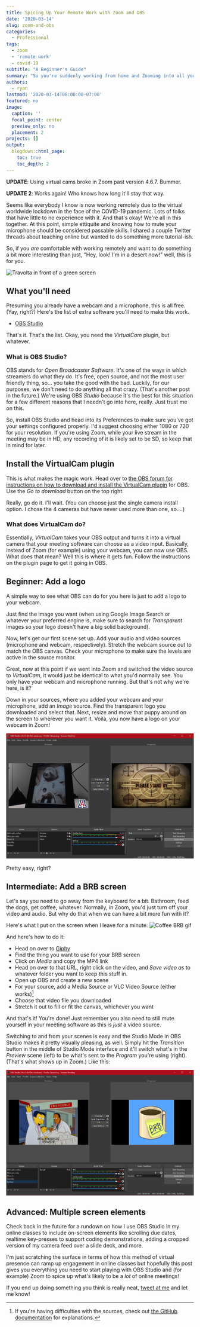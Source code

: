 ```yaml
---
title: Spicing Up Your Remote Work with Zoom and OBS
date: '2020-03-14'
slug: zoom-and-obs
categories:
  - Professional
tags:
  - zoom
  - 'remote work'
  - covid-19
subtitle: "A Beginner's Guide"
summary: "So you're suddenly working from home and Zooming into all your meetings. Here's how to spice up your presence a bit beyond just virtual backgrounds."
authors:
  - ryan
lastmod: '2020-03-14T08:00:00-07:00'
featured: no
image:
  caption: ''
  focal_point: center
  preview_only: no
  placement: 2
projects: []
output:
  blogdown::html_page:
    toc: true
    toc_depth: 2
---
```


**UPDATE**: Using virtual cams broke in Zoom past version 4.6.7. Bummer.

**UPDATE 2**: Works again! Who knows how long it'll stay that way.

Seems like everybody I know is now working remotely due to the virtual worldwide lockdown in the face of the COVID-19 pandemic. Lots of folks that have little to no experience with it. And that's okay! We're all in this together. At this point, simple ettiquite and knowing how to mute your microphone should be considered passable skills. I shared a couple Twitter threads about teaching online but wanted to do something more tutorial-ish.

So, if you _are_ comfortable with working remotely and want to do something a bit more interesting than just, "Hey, look! I'm in a desert now!" well, this is for you.

![Travolta in front of a green screen](https://media.giphy.com/media/20k1punZ5bpmM/source.gif)

## What you'll need

Presuming you already have a webcam and a microphone, this is all free. (Yay, right?) Here's the list of extra software you'll need to make this work.

+ [OBS Studio](https://obsproject.com/)

That's it. That's the list. Okay, you need the _VirtualCam_ plugin, but whatever.

### What is OBS Studio?

OBS stands for _Open Broadcaster Software_. It's one of the ways in which streamers do what they do. It's free, open source, and not the most user friendly thing, so... you take the good with the bad. Luckily, for our purposes, we don't need to do anything all that crazy. (That's another post in the future.) We're using OBS _Studio_ because it's the best for this situation for a few different reasons that I needn't go into here, really. Just trust me on this.

So, install OBS Studio and head into its Preferences to make sure you've got your settings configured properly. I'd suggest choosing either 1080 or 720 for your resolution. If you're using Zoom, while your live stream in the meeting may be in HD, any recording of it is likely set to be SD, so keep that in mind for later.

## Install the VirtualCam plugin

This is what makes the magic work. Head over to [the OBS forum for instructions on how to download and install the VirtualCam plugin](https://obsproject.com/forum/resources/obs-virtualcam.539/) for OBS. Use the _Go to download_ button on the top right.

Really, go do it. I'll wait. (You can choose just the single camera install option. I chose the 4 cameras but have never used more than one, so....)

### What does VirtualCam do?

Essentially, _VirtualCam_ takes your OBS output and turns it into a virtual camera that your meeting software can choose as a video input. Basically, instead of Zoom (for example) using your webcam, you can now use OBS. What does that mean? Well this is where it gets fun. Follow the instructions on the plugin page to get it going in OBS. 

## Beginner: Add a logo

A simple way to see what OBS can do for you here is just to add a logo to your webcam.

Just find the image you want (when using Google Image Search or whatever your preferred engine is, make sure to search for _Transparent_ images so your logo doesn't have a big solid background).

Now, let's get our first scene set up. Add your audio and video sources (microphone and webcam, respectively). Stretch the webcam source out to match the OBS canvas. Check your microphone to make sure the levels are active in the source monitor. 

Great, now at this point if we went into Zoom and switched the video source to _VirtualCam_, it would just be identical to what you'd normally see. You only have your webcam and microphone running. But that's not why we're here, is it?

Down in your sources, where you added your webcam and your microphone, add an _Image_ source. Find the transparent logo you downloaded and select that. Next, resize and move that puppy around on the screen to wherever you want it. Voila, you now have a logo on your webcam in Zoom!

![Webcam feed with Arizona block **A** on left, "stand by" scene on right.](block-a.png)

Pretty easy, right?

## Intermediate: Add a BRB screen

Let's say you need to go away from the keyboard for a bit. Bathroom, feed the dogs, get coffee, whatever. Normally, in Zoom, you'd just turn off your video and audio. But why do that when we can have a bit more fun with it?

Here's what I put on the screen when I leave for a minute: ![Coffee BRB gif](https://media.giphy.com/media/3o7TKDsHWoAbGkcTEk/source.gif)

And here's how to do it:

+ Head on over to [Giphy](https://giphy.com)
+ Find the thing you want to use for your BRB screen
+ Click on _Media_ and copy the MP4 link
+ Head on over to that URL, right click on the video, and _Save video as_ to whatever folder you want to keep this stuff in.
+ Open up OBS and create a new scene
+ For your source, add a Media Source or VLC Video Source (either works)[^1]
+ Choose that video file you downloaded
+ Stretch it out to fill or fit the canvas, whichever you want

And that's it! You're done! Just remember you also need to still mute yourself in your meeting software as this is _just_ a video source.

Switching to and from your scenes is easy and the Studio Mode in OBS Studio makes it pretty visually pleasing, as well. Simply hit the _Transition_ button in the middle of Studio Mode interface and it'll switch what's in the _Preview_ scene (left) to be what's sent to the _Program_ you're using (right). (That's what shows up in Zoom.) Like this:

![OBS Studio screenshot](obs-screenshot.png)

## Advanced: Multiple screen elements

Check back in the future for a rundown on how I use OBS Studio in my online classes to include on-screen elements like scrolling due dates, realtime key-presses to support coding demonstrations, adding a cropped version of my camera feed over a slide deck, and more.

I'm just scratching the surface in terms of how this method of virtual presence can ramp up engagement in online classes but hopefully this post gives you everything you need to start playing with OBS Studio and (for example) Zoom to spice up what's likely to be a _lot_ of online meetings!

If you end up doing something you think is really neat, [tweet at me](https://twitter.com/ryanstraight) and let me know!



[^1]: If you're having difficulties with the sources, check out [the GitHub documentation](https://github.com/obsproject/obs-studio/wiki/Sources-Guide#vlc-video-source) for explanations.
